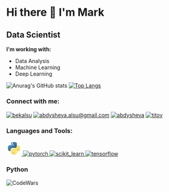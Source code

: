 # Hi there 👋 I'm Mark
## Data Scientist
**I'm working with:**
 - Data Analysis
 - Machine Learning
 - Deep Learning


![Anurag's GitHub stats](https://github-readme-stats.vercel.app/api?username=AugustVIII&theme=radical&show_icons=true)
[![Top Langs](https://github-readme-stats.vercel.app/api/top-langs/?username=AugustVIII&layout=compact)](https://github.com/RyzhkovIlya/github-readme-stats)
<h3 align="left">Connect with me:</h3>
<p align="left">
  

<a href="https://t.me/augustVIII" target="blank"><img align="center" src="https://upload.wikimedia.org/wikipedia/commons/8/82/Telegram_logo.svg" alt="bekalsu" height="30" width="40" /></a> 
<a href="https://mail.google.com/mail/u/?authuser=faust.titov@gmail.ru" target="blank"><img align="center" src="https://upload.wikimedia.org/wikipedia/commons/7/7e/Gmail_icon_%282020%29.svg" alt="abdysheva.alsu@gmail.com" height="30" width="40" /></a>
<a href="https://hh.ru/resume/5f20084fff095d24860039ed1f3441714a5753" target="blank"><img align="center" src="https://play-lh.googleusercontent.com/YpAV7Q-ZJhI5tzFk_wEX-7-x2BydtnCtFTVUrmq0zAO6jLCLA4nNcfem3p_Pyowg9w" alt="abdysheva" height="30" width="40" /></a>
<a href="https://www.kaggle.com/faustvii" target="blank"><img align="center" src="https://raw.githubusercontent.com/rahuldkjain/github-profile-readme-generator/master/src/images/icons/Social/kaggle.svg" alt="titov" height="30" width="40" /></a>
</p>
<h3 align="left">Languages and Tools:</h3>
<p align="left"> <a href="https://www.python.org" target="_blank"> <img src="https://raw.githubusercontent.com/devicons/devicon/master/icons/python/python-original.svg" alt="python" width="40" height="40"/> </a> <a href="https://pytorch.org/" target="_blank"> <img src="https://www.vectorlogo.zone/logos/pytorch/pytorch-icon.svg" alt="pytorch" width="40" height="40"/> </a> <a href="https://scikit-learn.org/" target="_blank"> <img src="https://upload.wikimedia.org/wikipedia/commons/0/05/Scikit_learn_logo_small.svg" alt="scikit_learn" width="40" height="40"/> </a> <a href="https://www.tensorflow.org" target="_blank"> <img src="https://www.vectorlogo.zone/logos/tensorflow/tensorflow-icon.svg" alt="tensorflow" width="40" height="40"/> </a> </p>

### Python 
![CodeWars](https://www.codewars.com/users/AugustVIII/badges/large)
